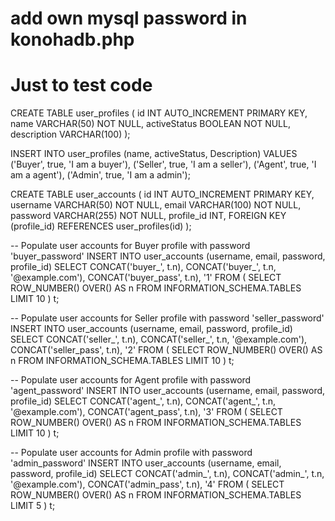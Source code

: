 # add own mysql password in konohadb.php

# Just to test code
CREATE TABLE user_profiles (
    id INT AUTO_INCREMENT PRIMARY KEY,
    name VARCHAR(50) NOT NULL,
    activeStatus BOOLEAN NOT NULL,
    description VARCHAR(100)
);

INSERT INTO user_profiles (name, activeStatus, Description)
VALUES
('Buyer', true, 'I am a buyer'),
('Seller', true, 'I am a seller'),
('Agent', true, 'I am a agent'),
('Admin', true, 'I am a admin');


CREATE TABLE user_accounts (
    id INT AUTO_INCREMENT PRIMARY KEY,
    username VARCHAR(50) NOT NULL,
    email VARCHAR(100) NOT NULL,
    password VARCHAR(255) NOT NULL,
    profile_id INT,
    FOREIGN KEY (profile_id) REFERENCES user_profiles(id)
);

-- Populate user accounts for Buyer profile with password 'buyer_password'
INSERT INTO user_accounts (username, email, password, profile_id) 
SELECT CONCAT('buyer_', t.n), CONCAT('buyer_', t.n, '@example.com'), CONCAT('buyer_pass', t.n), '1'
FROM (
    SELECT ROW_NUMBER() OVER() AS n
    FROM INFORMATION_SCHEMA.TABLES
    LIMIT 10
) t;

-- Populate user accounts for Seller profile with password 'seller_password'
INSERT INTO user_accounts (username, email, password, profile_id) 
SELECT CONCAT('seller_', t.n), CONCAT('seller_', t.n, '@example.com'), CONCAT('seller_pass', t.n), '2'
FROM (
    SELECT ROW_NUMBER() OVER() AS n
    FROM INFORMATION_SCHEMA.TABLES
    LIMIT 10
) t;

-- Populate user accounts for Agent profile with password 'agent_password'
INSERT INTO user_accounts (username, email, password, profile_id) 
SELECT CONCAT('agent_', t.n), CONCAT('agent_', t.n, '@example.com'), CONCAT('agent_pass', t.n), '3'
FROM (
    SELECT ROW_NUMBER() OVER() AS n
    FROM INFORMATION_SCHEMA.TABLES
    LIMIT 10
) t;

-- Populate user accounts for Admin profile with password 'admin_password'
INSERT INTO user_accounts (username, email, password, profile_id) 
SELECT CONCAT('admin_', t.n), CONCAT('admin_', t.n, '@example.com'), CONCAT('admin_pass', t.n), '4'
FROM (
    SELECT ROW_NUMBER() OVER() AS n
    FROM INFORMATION_SCHEMA.TABLES
    LIMIT 5
) t;